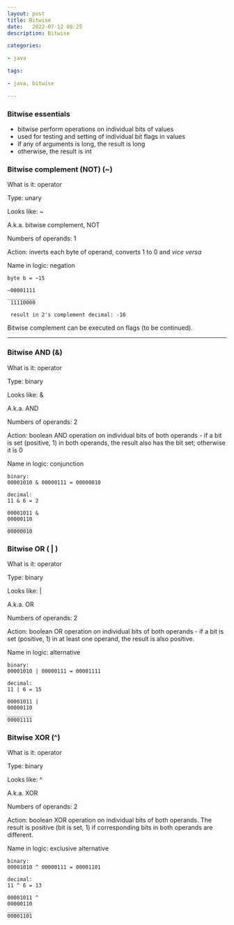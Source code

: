 ```yaml
---
layout: post
title: Bitwise
date:   2022-07-12 08:25
description: Bitwise

categories:

- java

tags:

- java, bitwise

---
```


### Bitwise essentials

- bitwise perform operations on individual bits of values
- used for testing and setting of individual bit flags in values
- if any of arguments is long, the result is long
- otherwise, the result is int

### Bitwise complement (NOT) (~)

What is it: operator

Type: unary

Looks like: ~

A.k.a. bitwise complement, NOT

Numbers of operands: 1

Action: inverts each byte of operand, converts 1 to 0 and _vice versa_

Name in logic: negation

```
byte b = ~15

~00001111
_________
 11110000
 
 result in 2's complement decimal: -16

```

Bitwise complement can be executed on flags (to be continued).

___

### Bitwise AND (&)

What is it: operator

Type: binary

Looks like: &

A.k.a. AND

Numbers of operands: 2

Action: boolean AND operation on individual bits of both operands - if a bit is set (positive, 1)
in both operands, the result also has the bit set; otherwise it is 0

Name in logic: conjunction

```
binary:
00001010 & 00000111 = 00000010

decimal:
11 & 6 = 2

00001011 &
00000110
________
00000010

```

### Bitwise OR ( | )

What is it: operator

Type: binary

Looks like: |

A.k.a. OR

Numbers of operands: 2

Action: boolean OR operation on individual bits of both operands - if a bit is set (positive, 1)
in at least one operand, the result is also positive. 

Name in logic: alternative

```
binary:
00001010 | 00000111 = 00001111

decimal:
11 | 6 = 15

00001011 |
00000110
________
00001111
```

### Bitwise XOR (^)

What is it: operator

Type: binary

Looks like: ^

A.k.a. XOR

Numbers of operands: 2

Action: boolean XOR operation on individual bits of both operands. The result is positive
(bit is set, 1) if corresponding bits in both operands are different.

Name in logic: exclusive alternative

```
binary:
00001010 ^ 00000111 = 00001101

decimal:
11 ^ 6 = 13

00001011 ^
00000110
________
00001101
```